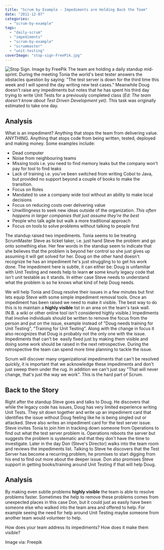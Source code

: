 ```yaml
---
title: "Scrum by Example - Impediments are Holding Back the Team"
date: "2011-12-07"
categories: 
  - "scrum-by-example"
tags: 
  - "daily-scrum"
  - "impediments"
  - "scrum-by-example"
  - "scrummaster"
  - "unit-testing"
coverImage: "stop-sign-FreePik.jpg"
---
```


![Stop Sign. Image by FreePik](src/content/blog/scrummaster-tales-impediments-are-holding-back-the-team/images/stop-sign-FreePik.jpg) The team are holding a daily standup mid-sprint. During the meeting Tonia the world's best tester answers the obstacles question by saying: "The test server is down for the third time this week and I will spend the day writing new test cases." Meanwhile Doug doesn't raise any impediments but notes that he has spent his third day trying to write Unit Tests for a previously completed class (_Ed: The team doesn't know about Test Driven Development yet)_. This task was originally estimated to take one day.

## Analysis

What is an impediment? Anything that stops the team from delivering value. ANYTHING. Anything that stops code from being written, tested, deployed and making money. Some examples include:

- Dead computer
- Noise from neighbouring teams
- Missing tools i.e. you need to find memory leaks but the company won't pay for tool to find leaks
- Lack of training i.e. you've been switched from writing Cobol to Java, but provided no support beyond a couple of books to make the transition.
- Focus on Roles
- Mandated to use a company wide tool without an ability to make local decisions
- Focus on reducing costs over delivering value
- Unwillingness to seek new ideas outside of the organization. _This often happens in larger companies that just assume they're the best_
- People who talk agile but walk a more traditional approach
- Focus on tools to solve problems without talking to people first

The standup raised two impediments. Tonia seems to be treating ScrumMaster Steve as ticket taker, i.e. just hand Steve the problem and go onto something else. Her few words in the standup seem to indicate that she believes that the problem is beyond her control so she just gives up assuming it will get solved for her. Doug on the other hand doesn't recognize he has an impediment he's just struggling to to get his work done. The impediment here is subtle, it can either be: Doug is unfamiliar with Unit Testing and needs help to learn **or** some knurly legacy code that isn't unit testable as it stands. In either case Steve needs to understand what the problem is so he knows what kind of help Doug needs.

We will help Tonia and Doug resolve their issues in a few minutes but first lets equip Steve with some simple impediment removal tools. Once an impediment has been raised we need to make it visible. The best way to do this is to maintain a **highly visible** list in an area on the team's task wall. (N.B. a wiki or other online tool isn't considered highly visible.) Impediments that involve individuals should be written to remove the focus from the person and put on the issue, example instead of "Doug needs training for Unit Testing", "Training for Unit Testing". Along with the change in focus it also recognizes that Doug is probably not the only one with the issue. Impediments that can't be  easily fixed just by making them visible and doing some work should be raised in the next retrospective. During the retrospective the team can spend more time planning to tackle the issue.

Scrum will discover many organizational impediments that can't be resolved quickly, it is important that we acknowledge these impediments and don't just sweep them under the rug. In addition we can't just say "That will never change, that's just the way we work". This is the hard part of Scrum.

## Back to the Story

Right after the standup Steve goes and talks to Doug. He discovers that while the legacy code has issues, Doug has very limited experience writing Unit Tests. They sit down together and write up an impediment card that identifies the issue without Doug feeling like he is being singled out or attacked. Steve also writes an impediment card for the test server issue. Steve invites Tonia to join him in tracking down someone from Operations to find out what the test server problem is. Operations reboots the server but suggests the problem is systematic and that they don't have the time to investigate. Later in the day Don (Steve's Director) walks into the team room and reviews the impediments list. Talking to Steve he discovers that the Test Server has become a recurring problem, he promises to start digging from his end to find out more about the deeper issue. Don also promises Steve support in getting books/training around Unit Testing if that will help Doug.

## Analysis

By making even subtle problems **highly visible** the team is able to resolve problems faster. Sometimes the help to remove these problems comes from unexpected places in this case Don, but it could just as easily have been someone else who walked into the team area and offered to help. For example seeing the need for help around Unit Testing maybe someone from another team would volunteer to help.

How does your team address its impediments? How does it make them visible?

Image via: Freepik
